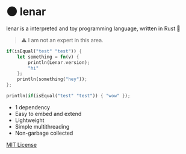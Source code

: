 # 🌑 lenar

lenar is a interpreted and toy programming language, written in Rust 🦀

> ⚠️ I am not an expert in this area.

```rust
if(isEqual("test" "test")) {
    let something = fn(v) {
        println(Lenar.version);
        "hi"
    };
    println(something("hey"));
};

println(if(isEqual("test" "test")) { "wow" });
```

- 1 dependency
- Easy to embed and extend
- Lightweight
- Simple multithreading
- Non-garbage collected

[MIT License](./LICENSE.md)